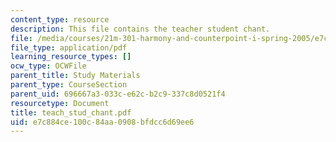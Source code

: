 ```yaml
---
content_type: resource
description: This file contains the teacher student chant.
file: /media/courses/21m-301-harmony-and-counterpoint-i-spring-2005/e7c884ce100c84aa0908bfdcc6d69ee6_teach_stud_chant.pdf
file_type: application/pdf
learning_resource_types: []
ocw_type: OCWFile
parent_title: Study Materials
parent_type: CourseSection
parent_uid: 696667a3-033c-e62c-b2c9-337c8d0521f4
resourcetype: Document
title: teach_stud_chant.pdf
uid: e7c884ce-100c-84aa-0908-bfdcc6d69ee6
---
```

